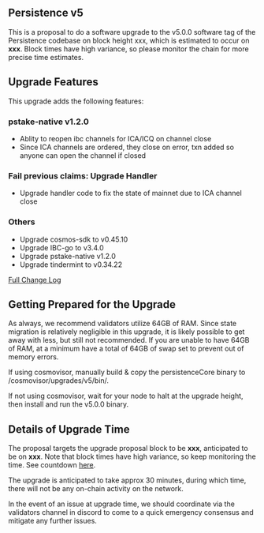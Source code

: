 ## Persistence v5

This is a proposal to do a software upgrade to the v5.0.0 software
tag of the Persistence codebase on block height xxx, which is estimated
to occur on **xxx**. Block times have high variance, so please monitor
the chain for more precise time estimates.

## Upgrade Features
This upgrade adds the following features:

### pstake-native v1.2.0
* Ablity to reopen ibc channels for ICA/ICQ on channel close
* Since ICA channels are ordered, they close on error, txn added so anyone can open the channel if closed

### Fail previous claims: Upgrade Handler
* Upgrade handler code to fix the state of mainnet due to ICA channel close

### Others
* Upgrade cosmos-sdk to v0.45.10
* Upgrade IBC-go to v3.4.0
* Upgrade pstake-native v1.2.0
* Upgrade tindermint to v0.34.22

[Full Change Log](https://github.com/persistenceOne/persistenceCore/compare/v4.0.0...v5.0.0)

## Getting Prepared for the Upgrade

As always, we recommend validators utilize 64GB of RAM. Since state migration is relatively negligible in this upgrade, it is likely possible to get away with less, but still not recommended. If you are unable to have 64GB of RAM, at a minimum have a total of 64GB of swap set to prevent out of memory errors.

If using cosmovisor, manually build & copy the persistenceCore binary to /cosmovisor/upgrades/v5/bin/.

If not using cosmovisor, wait for your node to halt at the upgrade height, then install and run the v5.0.0 binary.


## Details of Upgrade Time

The proposal targets the upgrade proposal block to be **xxx**, anticipated to be on **xxx**. Note that block times have high variance, so keep monitoring the time. See countdown [here](https://www.mintscan.io/persistence/blocks/xxx).

The upgrade is anticipated to take approx 30 minutes, during which time, there will not be any on-chain activity on the network.

In the event of an issue at upgrade time, we should coordinate via the validators channel in discord to come to a quick emergency consensus and mitigate any further issues.
